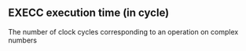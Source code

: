 ## EXECC execution time (in cycle)
The number of clock cycles corresponding to an operation on complex numbers